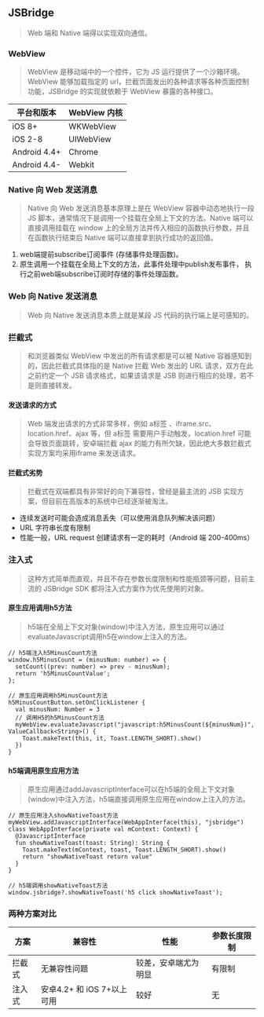 ## JSBridge
> Web 端和 Native 端得以实现双向通信。

### WebView
> WebView 是移动端中的一个控件，它为 JS 运行提供了一个沙箱环境。WebView 能够加载指定的 url，拦截页面发出的各种请求等各种页面控制功能，JSBridge 的实现就依赖于 WebView 暴露的各种接口。

| 平台和版本 | WebView 内核	|
| --- | --- |
| iOS 8+ | WKWebView |
| iOS 2-8 |	UIWebView |
| Android 4.4+ | Chrome |
| Android 4.4- | Webkit |

### Native 向 Web 发送消息
> Native 向 Web 发送消息基本原理上是在 WebView 容器中动态地执行一段 JS 脚本，通常情况下是调用一个挂载在全局上下文的方法。Native 端可以直接调用挂载在 window 上的全局方法并传入相应的函数执行参数，并且在函数执行结束后 Native 端可以直接拿到执行成功的返回值。

1. web端提前subscribe订阅事件 (存储事件处理函数)。
2. 原生调用一个挂载在全局上下文的方法，此事件处理中publish发布事件， 执行之前web端subscribe订阅时存储的事件处理函数。
### Web 向 Native 发送消息
> Web 向 Native 发送消息本质上就是某段 JS 代码的执行端上是可感知的。

### 拦截式
> 和浏览器类似 WebView 中发出的所有请求都是可以被 Native 容器感知到的，因此拦截式具体指的是 Native 拦截 Web 发出的 URL 请求，双方在此之前约定一个 JSB 请求格式，如果该请求是 JSB 则进行相应的处理，若不是则直接转发。

#### 发送请求的方式
> Web 端发出请求的方式非常多样，例如 a标签 、iframe.src、location.href、ajax 等，但 a标签 需要用户手动触发，location.href 可能会导致页面跳转，安卓端拦截 ajax 的能力有所欠缺，因此绝大多数拦截式实现方案均采用iframe 来发送请求。

#### 拦截式劣势
> 拦截式在双端都具有非常好的向下兼容性，曾经是最主流的 JSB 实现方案，但目前在高版本的系统中已经逐渐被淘汰。

- 连续发送时可能会造成消息丢失（可以使用消息队列解决该问题）
- URL 字符串长度有限制
- 性能一般，URL request 创建请求有一定的耗时（Android 端 200-400ms）

### 注入式
> 这种方式简单而直观，并且不存在参数长度限制和性能瓶颈等问题，目前主流的 JSBridge SDK 都将注入式方案作为优先使用的对象。

#### 原生应用调用h5方法
> h5端在全局上下文对象(window)中注入方法，原生应用可以通过evaluateJavascript调用h5在window上注入的方法。

```
// h5端注入h5MinusCount方法
window.h5MinusCount = (minusNum: number) => {
  setCount((prev: number) => prev - minusNum);
  return 'h5MinusCountValue';
};

// 原生应用调用h5MinusCount方法
h5MinusCountButton.setOnClickListener {
  val minusNum: Number = 3
  // 调用H5的h5MinusCount方法
  myWebView.evaluateJavascript("javascript:h5MinusCount(${minusNum})", ValueCallback<String>() {
    Toast.makeText(this, it, Toast.LENGTH_SHORT).show()
  })
}
```
#### h5端调用原生应用方法
> 原生应用通过addJavascriptInterface可以在h5端的全局上下文对象(window)中注入方法，h5端直接调用原生应用在window上注入的方法。

```
// 原生应用注入showNativeToast方法
myWebView.addJavascriptInterface(WebAppInterface(this), "jsbridge")
class WebAppInterface(private val mContext: Context) {
  @JavascriptInterface
  fun showNativeToast(toast: String): String {
    Toast.makeText(mContext, toast, Toast.LENGTH_SHORT).show()
    return "showNativeToast return value"
  }
}

// h5端调用showNativeToast方法
window.jsbridge?.showNativeToast('h5 click showNativeToast');
```
### 两种方案对比
| 方案 | 兼容性 | 性能 | 参数长度限制 |
| --- | --- | --- | --- |
| 拦截式 | 无兼容性问题	| 较差，安卓端尤为明显 | 有限制 |
| 注入式 | 安卓4.2+ 和 iOS 7+以上可用 |	较好 | 无 |